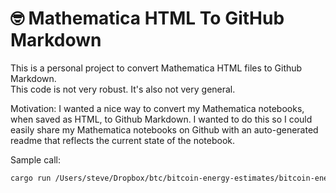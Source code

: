 # 🤓 Mathematica HTML To GitHub Markdown

This is a personal project to convert Mathematica HTML files to Github Markdown.  
This code is not very robust. It's also not very general.

Motivation: I wanted a nice way to convert my Mathematica notebooks, when saved as HTML, to Github Markdown.
I wanted to do this so I could easily share my Mathematica notebooks on Github with an auto-generated readme
that reflects the current state of the notebook.

Sample call:

```bash
cargo run /Users/steve/Dropbox/btc/bitcoin-energy-estimates/bitcoin-energy-estimates.htm > /Users/steve/Dropbox/btc/bitcoin-energy-estimates/readme.md
```
